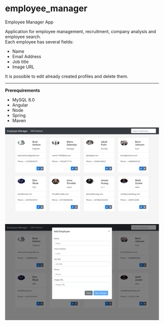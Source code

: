 # employee_manager
Employee Manager App

Application for employee management, recruitment, company analysis and employee search. <br />
Each employee has several fields:
- Name
- Email Address
- Job title
- Image URL

It is possible to edit already created profiles and delete them.


____
__Prerequirements__
- MySQL 8.0
- Angular
- Node
- Spring
- Maven

![Alt text](https://github.com/vkotsiuba99/employee_manager/blob/master/screenshots/screen.PNG "List of employees")
![Alt text](https://github.com/vkotsiuba99/employee_manager/blob/master/screenshots/screen1.PNG "Add employee")
